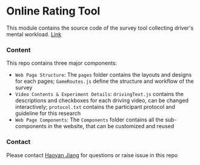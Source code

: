 # Online Rating Tool

This module contains the source code of the survey tool collecting driver's mental workload. [Link](https://iml-driving-rating.netlify.app/)

### Content
This repo contains three major components:
* `Web Page Structure`: The `pages` folder contains the layouts and designs for each pages; `GameRoutes.js` define the structure and workflow of the survey
* `Video Contents & Experiment Details`: `drivingText.js` contains the descriptions and checkboxes for each driving video, can be changed interactively; `protocol.txt` contains the participant protocol and guideline for this research
* `Web Page Components`: The `Components` folder contains all the sub-components in the website, that can be customized and reused

### Contact
Please contact [Haoyan Jiang](haoyanhy.jiang@mail.utoronto.ca) for questions or raise issue in this repo